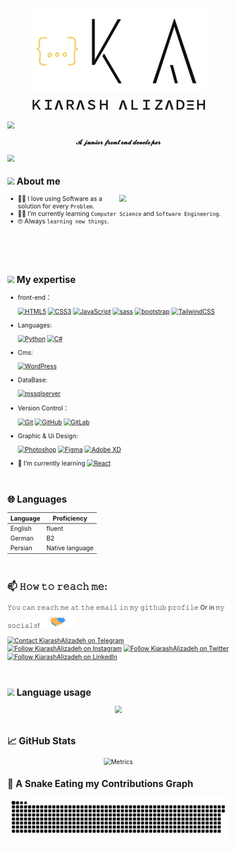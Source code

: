 <!--
**kiarashAlizadeh/kiarashAlizadeh** is a ✨ _special_ ✨ repository because its `README.md` (this file) appears on your GitHub profile.

Here are some ideas to get you started:

- 🔭 I’m currently working on ...
- 👯 I’m looking to collaborate on ...
- 🤔 I’m looking for help with ...
- 💬 Ask me about ...
- 😄 Pronouns: ...
- ⚡ Fun fact: ...
- 📫 How to reach me: Kiarash_Alizadeh@yahoo.com

<img alt="MySQL" src="https://img.shields.io/badge/mysql-%2300f.svg?style=for-the-badge&logo=mysql&logoColor=white" />
<img alt="jquery" src="https://img.shields.io/badge/jquery-%230769AD.svg?style=for-the-badge&logo=jquery&logoColor=white" />
<img alt="react" src="https://img.shields.io/badge/react-%2320232a.svg?style=for-the-badge&logo=react&logoColor=%2361DAFB" />
<img alt="Next JS" src="https://img.shields.io/badge/Next-black?style=for-the-badge&logo=next.js&logoColor=white" />
<img alt="TailwindCSS" src="https://img.shields.io/badge/tailwindcss-%2338B2AC.svg?style=for-the-badge&logo=tailwind-css&logoColor=white" />
<img alt="GraphQL" src="https://img.shields.io/badge/-GraphQL-E10098?style=for-the-badge&logo=graphql&logoColor=white" />
<img alt="TypeScript" src="https://img.shields.io/badge/typescript-%23007ACC.svg?style=for-the-badge&logo=typescript&logoColor=white" />
<img alt="PHP" src="https://img.shields.io/badge/php-%23777BB4.svg?style=for-the-badge&logo=php&logoColor=white" />
<a href="https://www.figma.com/" target="_blank" rel="noreferrer"> <img src="https://www.vectorlogo.zone/logos/figma/figma-icon.svg" alt="figma" width="40" height="40"/> </a>
<a href="https://git-scm.com/" target="blank"><img alt="Git" src="https://img.shields.io/badge/git-%23F05033.svg?style=for-the-badge&logo=git&logoColor=white" /></a>
<a href="https://wordpress.org/" target="blank"><img alt="WordPress" src="https://img.shields.io/badge/WordPress-%23117AC9.svg?style=for-the-badge&logo=WordPress&logoColor=white" /></a>

<a href="https://www.youtube.com/channel/UCyVGZFpVc6Xp4UhPybxR0vw">
    <img alt="YouTube" src="https://img.shields.io/badge/YouTube-%23FF0000.svg?style=for-the-badge&logo=YouTube&logoColor=white" />
</a>

### Languages 🌐

| Language      | Proficiency                                                               |
| ------------- | ------------------------------------------------------------------------- |
| English (duh) | C2 ([EFSET certified](https://www.efset.org/cert/5P5Pp1))                 |
| German        | B1 ([DSD Certificate](https://www.goethe.de/en/spr/kup/prf/prf/gb1.html)) |
| Czech         | Native language                                                           |


* GitHub stats:
<a href="https://github.com/anuraghazra/github-readme-stats">
  <img align="center" src="https://github-readme-stats-anuraghazra1.vercel.app/api?username=kiarashAlizadeh&show_icons=true&line_height=27&include_all_commits=true" alt="My github stats" />
</a>

## My social networks
<a href="https://t.me/kiarash_alizadeh" target="blank">
    <img alt="Telegram" src="https://img.shields.io/badge/Telegram-2CA5E0?style=for-the-badge&logo=telegram&logoColor=white" />
</a>
<a href="https://instagram.com/kiarash_alizadehh" target="blank">
    <img alt="Instagram" src="https://img.shields.io/badge/Instagram-%23E4405F.svg?style=for-the-badge&logo=Instagram&logoColor=white" />
</a>
<a href="https://twitter.com/kiarashAlizadeh" target="blank">
    <img align="center" src="https://raw.githubusercontent.com/rahuldkjain/github-profile-readme-generator/master/src/images/icons/Social/twitter.svg" alt="s" height="30" width="40" />
</a>

## GitHub activity
* The most languages I used in GitHub
<p><img align="center" src="https://github-readme-stats.vercel.app/api/top-langs?username=kiarashAlizadeh&show_icons=true&theme=merko&title_color=c7b8b8&locale=en&layout=compact" alt="KiarashAlizadeh" /></p>
 <br>

## 🔔 𝙼𝚢 𝙻𝚊𝚝𝚎𝚜𝚝 𝙶𝚒𝚝𝙷𝚞𝚋 𝙼𝚎𝚝𝚛𝚒𝚌𝚜
<a href="https://github.com/kiarashAlizadeh/kiarashAlizadeh">
  <img align="center" src="https://github-readme-stats.vercel.app/api/top-langs/?username=kiarashAlizadeh&hide=java,html,tex&title_color=ffffff&text_color=c9cacc&icon_color=2bbc8a&bg_color=1d1f21&langs_count=3" />
</a>
<a href="https://github.com/kiarashAlizadeh/kiarashAlizadeh">
  <img align="center" src="https://github-readme-stats.vercel.app/api?username=kiarashAlizadeh&show_icons=true&line_height=27&count_private=true&title_color=ffffff&text_color=c9cacc&icon_color=2bbc8a&bg_color=1d1f21" alt="Martin's GitHub Stats" />
</a>

<img align="right" src="https://github-readme-stats.vercel.app/api/top-langs?username=kiarashAlizadeh&show_icons=true&theme=merko&title_color=c7b8b8&locale=en&layout=compact" alt="KiarashAlizadeh" />

- DataBase:

, 𝓯𝓻𝓸𝓶 𝓘𝓻𝓪𝓷!

<a href="https://getbootstrap.com" target="_blank" rel="noreferrer"> <img src="https://raw.githubusercontent.com/devicons/devicon/master/icons/bootstrap/bootstrap-plain-wordmark.svg" alt="bootstrap" width="40" height="40"/> </a>

[<img src="https://raw.githubusercontent.com/Raymo111/Raymo111/master/socials/twitter.svg" height="40em" align="center" alt="Follow KiarashAlizadeh on Twitter" title="Follow KiarashAlizadeh on Twitter"/>]

<a href="" target="_blank" rel="noreferrer"><img alt="" src="" /></a>

snake>>
<div align="center">
  <img  src="https://github.com/1999AZZAR/1999AZZAR/blob/main/resources/img/grid-snake.svg"
       alt="snake" /></a>
</div>

-->
<h1 align="center">
  <br>
  <img src="./logo.PNG" alt="KiarashAlizadeh" width="400">
  <br>
  ＫＩΛＲΛＳＨ &nbsp ΛＬＩＺΛＤΞＨ
</h1>

<img src="https://user-images.githubusercontent.com/73097560/115834477-dbab4500-a447-11eb-908a-139a6edaec5c.gif">

<h4 align="center">𝓐 𝓳𝓾𝓷𝓲𝓸𝓻 𝓯𝓻𝓸𝓷𝓽 𝓮𝓷𝓭 𝓭𝓮𝓿𝓮𝓵𝓸𝓹𝓮𝓻 </h4>

 <img src="https://user-images.githubusercontent.com/73097560/115834477-dbab4500-a447-11eb-908a-139a6edaec5c.gif">
<br>

## <picture><img src = "https://github.com/7oSkaaa/7oSkaaa/blob/main/Images/about_me.gif?raw=true" width = 50px></picture> About me

<picture> <img align="right" src="https://github.com/7oSkaaa/7oSkaaa/blob/main/Images/Right_Side.gif?raw=true" width = 250px></picture>
- :technologist: I love using Software as a solution for every `Problem`.
- :student: I’m currently learning `Computer Science` and `Software Engineering`.
- :nerd_face: Always `learning new things`.
<br>
<br>
<br>
<br>

## <img src="https://media2.giphy.com/media/QssGEmpkyEOhBCb7e1/giphy.gif?cid=ecf05e47a0n3gi1bfqntqmob8g9aid1oyj2wr3ds3mg700bl&rid=giphy.gif" width ="25"> My expertise

<p>
  
- front-end：

    [<img alt="HTML5" src="https://img.shields.io/badge/html5-%23E34F26.svg?style=flat-circle&logo=html5&logoColor=white" title="HTML5"/>](https://developer.mozilla.org/en-US/docs/Glossary/HTML5)
    [<img alt="CSS3" src="https://img.shields.io/badge/css3-%231572B6.svg?style=flat-circle&logo=css3&logoColor=white" title="CSS3"/>](https://developer.mozilla.org/en-US/docs/Web/CSS)
    [<img alt="JavaScript" src="https://img.shields.io/badge/javascript-%23323330.svg?style=flat-circle&logo=javascript&logoColor=%23F7DF1E" title="JavaScript"/>](https://developer.mozilla.org/en-US/docs/Web/JavaScript)
    [<img alt="sass" src="https://img.shields.io/badge/sass-%239b59b6?style=flat-circle&logo=sass&logoColor=white" title="sass"/>](https://sass-lang.com/)
    [<img alt="bootstrap" src="https://img.shields.io/badge/bootstrap-%23712cf9?style=flat-circle&logo=bootstrap&logoColor=white" title="bootstrap"/>](https://getbootstrap.com/)
    [<img alt="TailwindCSS" src="https://img.shields.io/badge/tailwindcss-%2338B2AC.svg?style=flat-circle&logo=tailwind-css&logoColor=white" title="TailwindCSS" />](https://tailwindcss.com/)


- Languages:
      
    [<img alt="Python" src="https://img.shields.io/badge/Python-yellow?style=flat-circle&logo=Python" title="Python"/>](https://www.python.org/)
    [<img alt="C#" src="https://img.shields.io/badge/c%23-%236914a6?style=flat-circle&logo=csharp&logoColor=white" title="C#"/>](https://learn.microsoft.com/en-us/dotnet/csharp/)

- Cms:
  
    [<img alt="WordPress" src="https://img.shields.io/badge/WordPress-%23117AC9.svg?style=flat-circle&logo=WordPress&logoColor=white" title="WordPress" />](https://wordpress.org/)
  
- DataBase:
  
    [<img alt="mssqlserver" src="https://img.shields.io/badge/Ms%20Sql%20Server-white?style=flat-circle&logo=microsoftsqlserver&logoColor=%23ff0000" title="mssqlserver"/>](https://www.microsoft.com/en-us/sql-server/)  

- Version Control：
  
    [<img alt="Git" src="https://img.shields.io/badge/Git-%23dddddc?style=flat-circle&logo=Git" title="Git"/>](https://git-scm.com/)
    [<img alt="GitHub" src="https://img.shields.io/badge/GitHub-black?style=flat-circle&logo=GitHub" title="GitHub"/>](https://github.com/kiarashAlizadeh)
    [<img alt="GitLab" src="https://img.shields.io/badge/GitLab-%23e24329ad?style=flat-circle&logo=GitLab" title="GitLab"/>](https://gitlab.com/kiarash_alizadeh)

- Graphic & Ui Design:
  
    [<img alt="Photoshop" src="https://img.shields.io/badge/Photoshop-%23001e36?style=flat-circle&logo=adobephotoshop&logoColor=%2331a8ff" title="Photoshop"/>](https://www.adobe.com/products/photoshop.html)
    [<img alt="Figma" src="https://img.shields.io/badge/Figma-white?style=flat-circle&logo=figma" title="Figma"/>](https://www.figma.com/)
    [<img alt="Adobe XD" src="https://img.shields.io/badge/Adobe_XD-white?style=flat-circle&logo=adobexd" title="Adobe XD"/>](https://helpx.adobe.com/support/xd.html)

- 🌱 I’m currently learning
[<img alt="React" src="https://img.shields.io/badge/React-%23001e36?style=flat-circle&logo=React" title="React"/>](https://react.dev/)
</p>

<br>

## 🌐 Languages

| Language | Proficiency     |
| -------- | --------------- |
| English  | fluent          |
| German   | B2              |
| Persian  | Native language |

<br>

## 📫 𝙷𝚘𝚠 𝚝𝚘 𝚛𝚎𝚊𝚌𝚑 𝚖𝚎:

𝚈𝚘𝚞 𝚌𝚊𝚗 𝚛𝚎𝚊𝚌𝚑 𝚖𝚎 𝚊𝚝 𝚝𝚑𝚎 𝚎𝚖𝚊𝚒𝚕 𝚒𝚗 𝚖𝚢 𝚐𝚒𝚝𝚑𝚞𝚋 𝚙𝚛𝚘𝚏𝚒𝚕𝚎 Or in 𝚖𝚢 𝚜𝚘𝚌𝚒𝚊𝚕𝚜!<img src="https://github.com/0xAbdulKhalid/0xAbdulKhalid/raw/main/assets/mdImages/handshake.gif" width ="80">

[<img src="https://upload.wikimedia.org/wikipedia/commons/8/82/Telegram_logo.svg" height="40em" align="center" alt="Contact KiarashAlizadeh on Telegram" title="Contact KiarashAlizadeh on Telegram"/>](https://t.me/kiarash_alizadeh) 
[<img src="https://raw.githubusercontent.com/Raymo111/Raymo111/master/socials/instagram.svg" height="40em" align="center" alt="Follow KiarashAlizadeh on Instagram" title="Follow KiarashAlizadeh on Instagram"/>](https://instagram.com/kiarash_alizadehh)
[<img src="https://seeklogo.com/images/T/twitter-x-logo-0339F999CF-seeklogo.com.png?v=638264860180000000" height="40em" align="center" alt="Follow KiarashAlizadeh on Twitter" title="Follow KiarashAlizadeh on Twitter"/>](https://twitter.com/kiarashAlizadeh)
[<img src="https://raw.githubusercontent.com/Raymo111/Raymo111/master/socials/linkedin.png" height="40em" align="center" alt="Follow KiarashAlizadeh on LinkedIn" title="Follow KiarashAlizadeh on LinkedIn"/>](https://www.linkedin.com/in/kiarash-alizadeh-13319222b)

<br>
 
## <img src="https://media.giphy.com/media/iY8CRBdQXODJSCERIr/giphy.gif" width="35"> Language usage

<div align="center">
    <img height="200px" src="https://github-readme-stats-api-holic-x.vercel.app/api/top-langs/?username=kiarashAlizadeh&theme=gruvbox_light&layout=compact"/>
</div>

<br>

## &#x1f4c8; GitHub Stats

<div align="center">
    
![Metrics](https://metrics.lecoq.io/kiarashAlizadeh?template=classic&base.header=0&gists=1&lines=1&config.timezone=America%2FToronto)

</div>

## 🐍 A Snake Eating my Contributions Graph
	
<p align = "center">
	<img src = "https://github.com/kiarashAlizadeh/kiarashAlizadeh/blob/master/github-contribution-grid-snake.svg" alt = "Snake Game"/>
</p>
